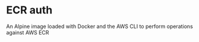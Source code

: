 # ECR auth
An Alpine image loaded with Docker and the AWS CLI to perform operations against AWS ECR
